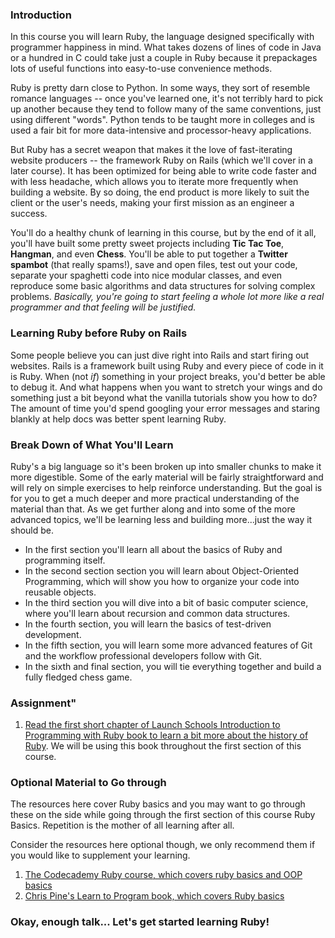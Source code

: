 ### Introduction
In this course you will learn Ruby, the language designed specifically with programmer happiness in mind. What takes dozens of lines of code in Java or a hundred in C could take just a couple in Ruby because it prepackages lots of useful functions into easy-to-use convenience methods.  

Ruby is pretty darn close to Python. In some ways, they sort of resemble romance languages -- once you've learned one, it's not terribly hard to pick up another because they tend to follow many of the same conventions, just using different "words". Python tends to be taught more in colleges and is used a fair bit for more data-intensive and processor-heavy applications.  

But Ruby has a secret weapon that makes it the love of fast-iterating website producers -- the framework Ruby on Rails (which we'll cover in a later course). It has been optimized for being able to write code faster and with less headache, which allows you to iterate more frequently when building a website. By so doing, the end product is more likely to suit the client or the user's needs, making your first mission as an engineer a success.

You'll do a healthy chunk of learning in this course, but by the end of it all, you'll have built some pretty sweet projects including **Tic Tac Toe**, **Hangman**, and even **Chess**. You'll be able to put together a **Twitter spambot** (that really spams!), save and open files, test out your code, separate your spaghetti code into nice modular classes, and even reproduce some basic algorithms and data structures for solving complex problems.  *Basically, you're going to start feeling a whole lot more like a real programmer and that feeling will be justified.*

### Learning Ruby before Ruby on Rails
Some people believe you can just dive right into Rails and start firing out websites.  Rails is a framework built using Ruby and every piece of code in it is Ruby.  When (not *if*) something in your project breaks, you'd better be able to debug it. And what happens when you want to stretch your wings and do something just a bit beyond what the vanilla tutorials show you how to do? The amount of time you'd spend googling your error messages and staring blankly at help docs was better spent learning Ruby.

### Break Down of What You'll Learn
Ruby's a big language so it's been broken up into smaller chunks to make it more digestible. Some of the early material will be fairly straightforward and will rely on simple exercises to help reinforce understanding. But the goal is for you to get a much deeper and more practical understanding of the material than that. As we get further along and into some of the more advanced topics, we'll be learning less and building more...just the way it should be.

* In the first section you'll learn all about the basics of Ruby and programming itself.
* In the second section section you will learn about Object-Oriented Programming, which will show you how to organize your code into reusable objects.
* In the third section you will dive into a bit of basic computer science, where you'll learn about recursion and common data structures.
* In the fourth section, you will learn the basics of test-driven development.
* In the fifth section, you will learn some more advanced features of Git and the workflow professional developers follow with Git.
* In the sixth and final section, you will tie everything together and build a fully fledged chess game.

### Assignment"

1. [Read the first short chapter of Launch Schools Introduction to Programming with Ruby book to learn a bit more about the history of Ruby](https://launchschool.com/books/ruby/read/introduction). We will be using this book throughout the first section of this course.

### Optional Material to Go through
The resources here cover Ruby basics and you may want to go through these on the side while going through the first section of this course Ruby Basics. Repetition is the mother of all learning after all.

Consider the resources here optional though, we only recommend them if you would like to supplement your learning.

1. [The Codecademy Ruby course, which covers ruby basics and OOP basics](https://www.codecademy.com/learn/learn-ruby)
2. [Chris Pine's Learn to Program book, which covers Ruby basics](https://pine.fm/LearnToProgram/)

### Okay, enough talk... Let's get started learning Ruby!
